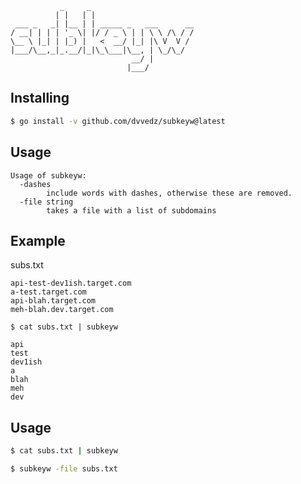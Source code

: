 
 ```
            _     _                       
           | |   | |                      
  ___ _   _| |__ | | _____ _   ___      __
 / __| | | | '_ \| |/ / _ \ | | \ \ /\ / /
 \__ \ |_| | |_) |   <  __/ |_| |\ V  V / 
 |___/\__,_|_.__/|_|\_\___|\__, | \_/\_/  
                            __/ |         
                           |___/          
 ```


## Installing

```bash
$ go install -v github.com/dvvedz/subkeyw@latest
```

## Usage
```text
Usage of subkeyw:
  -dashes
    	include words with dashes, otherwise these are removed.
  -file string
    	takes a file with a list of subdomains
```

## Example

subs.txt
```text
api-test-dev1ish.target.com
a-test.target.com
api-blah.target.com
meh-blah.dev.target.com
```

```shell
$ cat subs.txt | subkeyw

api
test
dev1ish
a
blah
meh
dev
```

## Usage

```bash
$ cat subs.txt | subkeyw 
```

```bash
$ subkeyw -file subs.txt
```
